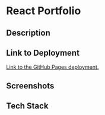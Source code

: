 
# React Portfolio

## Description

## Link to Deployment

[Link to the GitHub Pages deployment.](https://graybishop.github.io/react-portfolio/)

## Screenshots

## Tech Stack
